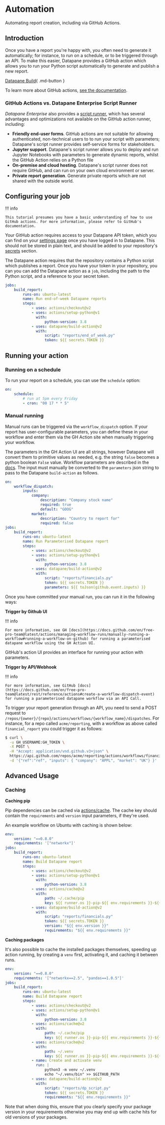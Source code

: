 # Automation

Automating report creation, including via GitHub Actions.

## Introduction

Once you have a report you're happy with, you often need to generate it automatically; for instance, to run on a schedule, or to be triggered through an API. To make this easier, Datapane provides a GitHub action which allows you to run your Python script automatically to generate and publish a new report.

[Datapane Build](https://github.com/marketplace/actions/datapane-build){ .md-button }

To learn more about GitHub actions, [see the documentation](https://docs.github.com/en/free-pro-team@latest/actions).

### GitHub Actions vs. Datapane Enterprise Script Runner

_Datapane Enterprise_ also provides a [script runner](/tutorials/apps/), which has several advantages and optimizations not available on the GitHub action runner, including:

-   **Friendly end-user forms**. GitHub actions are not suitable for allowing authenticated, non-technical users to to run your script with parameters; Datapane's script runner provides self-service forms for stakeholders.
-   **Jupyter support**. Datapane's script runner allows you to deploy and run Jupyter Notebooks with parameters to generate dynamic reports, whilst the GitHub Action relies on a Python file
-   **On-premise and cloud hosting**. Datapane's script runner does not require GitHub, and can run on your own cloud environment or server.
-   **Private report generation**. Generate private reports which are not shared with the outside world.

## Configuring your job

!!! info

    This tutorial presumes you have a basic understanding of how to use GitHub actions. For more information, please refer to GitHub's documentation.

Your GitHub action requires access to your Datapane API token, which you can find on your [settings page](https://cloud.datapane.com/settings) once you have logged in to Datapane. This should not be stored in plain text, and should be added to your repository's [secrets](https://docs.github.com/en/free-pro-team@latest/actions/reference/encrypted-secrets) section.

The Datapane action requires that the repository contains a Python script which publishes a report. Once you have your token in your repository, you can you can add the Datapane action as a `job`, including the path to the Python script, and a reference to your secret token.

```yaml
jobs:
    build_report:
        runs-on: ubuntu-latest
        name: Run end-of-week Datapane reports
        steps:
            - uses: actions/checkout@v2
            - uses: actions/setup-python@v1
              with:
                  python-version: 3.8
            - uses: datapane/build-action@v2
              with:
                  script: "reports/end_of_week.py"
                  token: ${{ secrets.TOKEN }}
```

## Running your action

### Running on a schedule

To run your report on a schedule, you can use the `schedule` option:

```yaml
on:
    schedule:
        # run at 5pm every Friday
        - cron: "00 17 * * 5"
```

### Manual running

Manual runs can be triggered via the `workflow_dispatch` option. If your report has user-configurable parameters, you can define these in your workflow and enter them via the GH Action site when manually triggering your workflow.

The parameters in the GH Action UI are all strings, however Datapane will convert them to primitive values as needed, e.g. the string `false` becomes a python boolean `False` value. Workflow parameters are described in the [docs](https://docs.github.com/en/free-pro-team@latest/actions/reference/events-that-trigger-workflows#workflow_dispatch). The input must manually be converted to the `parameters` json string to pass to the Datapane `build-action` as follows.

```yaml
on:
    workflow_dispatch:
        inputs:
            company:
                description: "Company stock name"
                required: true
                default: "GOOG"
            market:
                description: "Country to report for"
                required: false
jobs:
    build_report:
        runs-on: ubuntu-latest
        name: Run Parameterised Datapane report
        steps:
            - uses: actions/checkout@v2
            - uses: actions/setup-python@v1
              with:
                  python-version: 3.8
            - uses: datapane/build-action@v2
              with:
                  script: "reports/financials.py"
                  token: ${{ secrets.TOKEN }}
                  parameters: ${{ toJson(github.event.inputs) }}
```

Once you have committed your manual run, you can run it in the following ways:

**Trigger by Github UI**

!!! info

    For more information, see GH [docs](https://docs.github.com/en/free-pro-team@latest/actions/managing-workflow-runs/manually-running-a-workflow#running-a-workflow-on-github) for running a parameterised datapane workflow using the GH Action UI.

GitHub's action UI provides an interface for running your action with parameters.&#x20;

**Trigger by API/Webhook**

!!! info

    For more information, see GitHub [docs](https://docs.github.com/en/free-pro-team@latest/rest/reference/actions#create-a-workflow-dispatch-event) for running a parameterised datapane workflow via an API Call.

To trigger your report generation through an API, you need to send a POST request to `/repos/{owner}/{repo}/actions/workflows/{workflow_name}/dispatches`. For instance, for a repo called `acme/reporting`, with a workflow as above called `financial_report` you could trigger it as follows:

```bash
$ curl \
  -u GH_USERNAME:GH_TOKEN \
  -X POST \
  -H "Accept: application/vnd.github.v3+json" \
  https://api.github.com/repos/acme/reporting/actions/workflows/financial_report/dispatches \
  -d '{"ref":"ref", "inputs": { "company": "APPL", "market": "UK"} }'
```

## Advanced Usage

### Caching

**Caching pip**

Pip dependencies can be cached via [actions/cache](https://docs.github.com/en/free-pro-team@latest/actions/guides/building-and-testing-python#caching-dependencies). The cache key should contain the `requirements` and `version` input parameters, if they're used.

An example workflow on Ubuntu with caching is shown below:

```yaml
env:
    version: "==0.8.0"
    requirements: '["networkx"]'
jobs:
    build_report:
        runs-on: ubuntu-latest
        name: Build Datapane report
        steps:
            - uses: actions/checkout@v2
            - uses: actions/setup-python@v1
              with:
                  python-version: 3.8
            - uses: actions/cache@v2
              with:
                  path: ~/.cache/pip
                  key: ${{ runner.os }}-pip-${{ env.requirements }}-${{ env.version }}
            - uses: datapane/build-action@v2
              with:
                  script: "reports/financials.py"
                  token: ${{ secrets.TOKEN }}
                  version: "${{ env.version }}"
                  requirements: "${{ env.requirements }}"
```

**Caching packages**

It's also possible to cache the installed packages themselves, speeding up action running, by creating a `venv` first, activating it, and caching it between runs.

```yaml
env:
    version: "==0.8.0"
    requirements: '["networkx==2.5", "pandas==1.0.5"]'
jobs:
    build_report:
        runs-on: ubuntu-latest
        name: Build Datapane report
        steps:
            - uses: actions/checkout@v2
            - uses: actions/setup-python@v1
              with:
                  python-version: 3.8
            - uses: actions/cache@v2
              with:
                  path: ~/.cache/pip
                  key: ${{ runner.os }}-pip-${{ env.requirements }}-${{ env.version }}
            - uses: actions/cache@v2
              with:
                  path: ~/.venv
                  key: ${{ runner.os }}-pip-${{ env.requirements }}-${{ env.version }}
            - name: Create and activate venv
              run: |
                  python3 -m venv ~/.venv
                  echo "~/.venv/bin" >> $GITHUB_PATH
            - uses: datapane/build-action@v2
              with:
                  script: "reports/dp_script.py"
                  token: ${{ secrets.TOKEN }}
                  requirements: "${{ env.requirements }}"
```

Note that when doing this, ensure that you clearly specify your package version in your requirements otherwise you may end up with cache hits for old versions of your packages.
